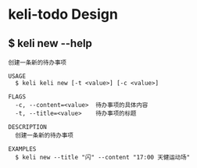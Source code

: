 # keli-todo Design

## $ keli new --help
```
创建一条新的待办事项

USAGE
  $ keli keli new [-t <value>] [-c <value>]

FLAGS
  -c, --content=<value>  待办事项的具体内容
  -t, --title=<value>    待办事项的标题

DESCRIPTION
  创建一条新的待办事项

EXAMPLES
  $ keli new --title "闪" --content "17:00 天健运动场"
```